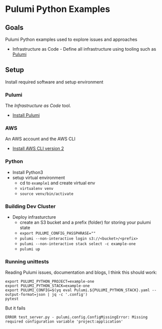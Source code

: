 # Pulumi Python Examples

## Goals

Pulumi Python examples used to explore issues and approaches

- Infrastructure as Code - Define all infrastructure using tooling such as [Pulumi](https://www.pulumi.com)

## Setup
Install required software and setup environment
### Pulumi

The *Infrastructure as Code* tool.

- [Install Pulumi](https://www.pulumi.com/docs/get-started/install/)
### AWS

An AWS account and the AWS CLI 

- [Install AWS CLI version 2](https://docs.aws.amazon.com/cli/latest/userguide/install-cliv2-mac.html)

### Python

- Install Python3
- setup virtual environment
  - cd to `example1` and create virtual env
  - `virtualenv venv`
  - `source venv/bin/activate`

### Building Dev Cluster

- Deploy infrasturcture
  - create an S3 bucket and a prefix (folder) for storing your pulumi state 
  - `export PULUMI_CONFIG_PASSPHRASE=""`
  - `pulumi --non-interactive login s3://<bucket>/<prefix>`
  - `pulumi --non-interactive stack select -c example-one`
  - `pulumi up`

### Running unittests

Reading Pulumi issues, documentation and blogs, I think this should work:

    export PULUMI_PYTHON_PROJECT=example-one
    export PULUMI_PYTHON_STACK=example-one
    export PULUMI_CONFIG=$(yq eval Pulumi.${PULUMI_PYTHON_STACK}.yaml --output-format=json | jq -c '.config')
    pytest

But it fails

    ERROR test_server.py - pulumi.config.ConfigMissingError: Missing required configuration variable 'project:application'